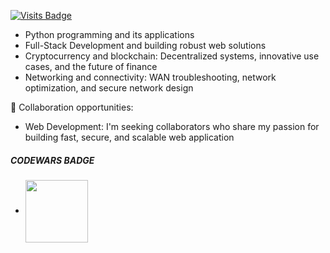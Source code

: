 [![Visits Badge](https://badges.pufler.dev/visits/dx0ff/dx0ff)](https://badges.pufler.dev)

<!-- ## Welcome HODLER! 👋


🌱 Learning and growing with The Odin Project, where I'm mastering Web Development skills.

💬 Let's chat about:

- Penetration Testing (Pen-Testing) and ethical hacking -->
- Python programming and its applications
- Full-Stack Development and building robust web solutions
- Cryptocurrency and blockchain: Decentralized systems, innovative use cases, and the future of finance
- Networking and connectivity: WAN troubleshooting, network optimization, and secure network design


<!-- ⚡ Fun fact: I'm a self-taught coder who turned a hobby into a career, and I'm always looking for new challenges! -->

👥 Collaboration opportunities:

- Web Development: I'm seeking collaborators who share my passion for building fast, secure, and scalable web application

<!-- 💻 Programming languages
- Python
- Java
- HTML, CSS, JS -->


##### CODEWARS BADGE 
- <img align="center" src="https://www.codewars.com/users/dx0ff/badges/large" height= "100" />


<!-- ![#c5f015](https://via.placeholder.com/15/c5f015/c5f015.png)  -->
